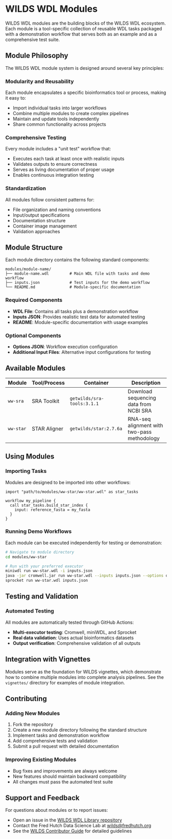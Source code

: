 # WILDS WDL Modules

WILDS WDL modules are the building blocks of the WILDS WDL ecosystem. Each module is a tool-specific collection of reusable WDL tasks packaged with a demonstration workflow that serves both as an example and as a comprehensive test suite.

## Module Philosophy

The WILDS WDL module system is designed around several key principles:

### **Modularity and Reusability**
Each module encapsulates a specific bioinformatics tool or process, making it easy to:
- Import individual tasks into larger workflows
- Combine multiple modules to create complex pipelines
- Maintain and update tools independently
- Share common functionality across projects

### **Comprehensive Testing**
Every module includes a "unit test" workflow that:
- Executes each task at least once with realistic inputs
- Validates outputs to ensure correctness
- Serves as living documentation of proper usage
- Enables continuous integration testing

### **Standardization**
All modules follow consistent patterns for:
- File organization and naming conventions
- Input/output specifications
- Documentation structure
- Container image management
- Validation approaches

## Module Structure

Each module directory contains the following standard components:

```
modules/module-name/
├── module-name.wdl         # Main WDL file with tasks and demo workflow
├── inputs.json             # Test inputs for the demo workflow
└── README.md               # Module-specific documentation
```

### **Required Components**

- **WDL File**: Contains all tasks plus a demonstration workflow
- **Inputs JSON**: Provides realistic test data for automated testing
- **README**: Module-specific documentation with usage examples

### **Optional Components**

- **Options JSON**: Workflow execution configuration
- **Additional Input Files**: Alternative input configurations for testing

## Available Modules

| Module | Tool/Process | Container | Description |
|--------|--------------|-----------|-------------|
| `ww-sra` | SRA Toolkit | `getwilds/sra-tools:3.1.1` | Download sequencing data from NCBI SRA |
| `ww-star` | STAR Aligner | `getwilds/star:2.7.6a` | RNA-seq alignment with two-pass methodology |

## Using Modules

### **Importing Tasks**

Modules are designed to be imported into other workflows:

```wdl
import "path/to/modules/ww-star/ww-star.wdl" as star_tasks

workflow my_pipeline {
  call star_tasks.build_star_index { 
    input: reference_fasta = my_fasta 
  }
}
```

### **Running Demo Workflows**

Each module can be executed independently for testing or demonstration:

```bash
# Navigate to module directory
cd modules/ww-star

# Run with your preferred executor
miniwdl run ww-star.wdl -i inputs.json
java -jar cromwell.jar run ww-star.wdl --inputs inputs.json --options options.json
sprocket run ww-star.wdl inputs.json
```

## Testing and Validation

### **Automated Testing**
All modules are automatically tested through GitHub Actions:
- **Multi-executor testing**: Cromwell, miniWDL, and Sprocket
- **Real data validation**: Uses actual bioinformatics datasets
- **Output verification**: Comprehensive validation of all outputs

## Integration with Vignettes

Modules serve as the foundation for WILDS vignettes, which demonstrate how to combine multiple modules into complete analysis pipelines. See the `vignettes/` directory for examples of module integration.

## Contributing

### **Adding New Modules**
1. Fork the repository
2. Create a new module directory following the standard structure
3. Implement tasks and demonstration workflow
4. Add comprehensive tests and validation
5. Submit a pull request with detailed documentation

### **Improving Existing Modules**
- Bug fixes and improvements are always welcome
- New features should maintain backward compatibility
- All changes must pass the automated test suite

## Support and Feedback

For questions about modules or to report issues:
- Open an issue in the [WILDS WDL Library repository](https://github.com/getwilds/wilds-wdl-library/issues)
- Contact the Fred Hutch Data Science Lab at wilds@fredhutch.org
- See the [WILDS Contributor Guide](https://getwilds.org/guide/) for detailed guidelines
